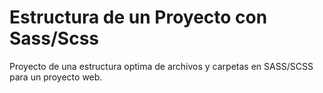 # Estructura de un Proyecto con Sass/Scss
Proyecto de una estructura optima de archivos y carpetas en SASS/SCSS para un proyecto web.